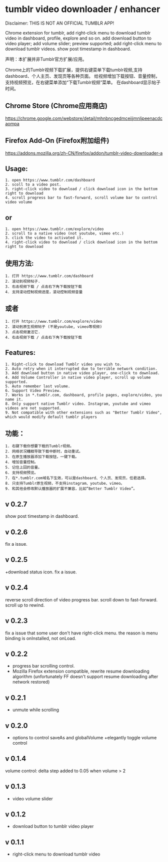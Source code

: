 # tumblr video downloader / enhancer
Disclaimer: THIS IS NOT AN OFFICIAL TUMBLR APP!

Chrome extension for tumblr, add right-click menu to download tumblr video in dashboard, profile, explore and so on.
add download button to video player; add volume slider; preview supported; add right-click menu to download tumblr videos.
show post timestamp in dashboard.

声明：本扩展并非Tumblr官方扩展/应用。

Chrome上的Tumblr视频下载扩展，提供右键菜单下载tumblr视频,支持dashboard、个人主页、发现页等各种页面。
给视频增加下载按钮、音量控制，支持视频预览，在右键菜单添加“下载Tumblr视频”菜单。
在dashboard显示帖子时间。

## Chrome Store (Chrome应用商店)
https://chrome.google.com/webstore/detail/mhnbncgedmceiijmnljpeenacdcaompa

## Firefox Add-On (Firefox附加组件)
https://addons.mozilla.org/zh-CN/firefox/addon/tumblr-video-downloader-a

## Usage:
    1. open https://www.tumblr.com/dashboard
    2. scoll to a video post.
    3. right-click video to download / click download icon in the bottom right to download
    4. scroll progress bar to fast-forward, scroll volume bar to control video volume
## or
    1. open https://www.tumblr.com/explore/video
    2. scroll to a native video (not youtube, vimeo etc.)
    3. click the video to activated it.
    4. right-click video to download / click download icon in the bottom right to download

## 使用方法:
    1. 打开 https://www.tumblr.com/dashboard
    2. 滚动到视频帖子.
    3. 右击视频下载 / 点击右下角下载按钮下载
    4. 支持滚动控制视频进度，滚动控制视频音量
## 或者
    1. 打开 https://www.tumblr.com/explore/video
    2. 滚动到原生视频帖子 (不是youtube, vimeo等视频)
    3. 点击视频激活它.
    4. 右击视频下载 / 点击右下角下载按钮下载


## Features:
    1. Right-click to download Tumblr video you wish to.
    2. Auto retry when it interrupted due to terrible network condition.
    3. Add download button in native video player, one-click to download.
    4. Add Volume Controller in native video player, scroll up volume supported.
    5. Auto remember last volume.
    6. Support Video Preview.
    7. Works in *.tumblr.com, dashboard, profile pages, explore/video, you name it.
    8. Only support native Tumblr video. Instagram, youtube and vimeo videos are not supported.
    9. Not compatible with other extensions such as "Better Tumblr Video", which would modify default tumblr players

## 功能：
    1. 右键下载你想要下载的Tumblr视频。
    2. 网络状况糟糕导致下载中断时，自动重试。
    3. 在原生播放器添加下载按钮，一键下载。
    4. 增加音量控制。
    5. 记住上回的音量。
    6. 支持视频预览。
    7. 在*.tumblr.com域名下生效，可以是dashboard、个人页、发现页，任君选择。
    8. 只支持Tumblr原生视频，不支持instagram、youtube、vimeo。
    9. 和其他会修改默认播放器的扩展不兼容，比如“Better Tumblr Video”。

## v 0.2.7
show post timestamp in dashboard.

## v 0.2.6
fix a issue.

## v 0.2.5
+download status icon.
fix a issue.

## v 0.2.4
reverse scroll direction of video progress bar.
scroll down to fast-forward.
scroll up to rewind.

## v 0.2.3
fix a issue that some user don't have right-click menu.
the reason is menu binding is onInstalled, not onLoad.

## v 0.2.2
+ progress bar scrolling control.
+ Mozilla Firefox extension compatible, rewrite resume downloading algorithm (unfortunately FF doesn't support resume downloading after network restored)

## v 0.2.1
+ unmute while scrolling

## v 0.2.0
+ options to control saveAs and globalVolume
+elegantly toggle volume control

## v 0.1.4
volume control: delta step added to 0.05 when volume > 2

## v 0.1.3
+ video volume slider

## v 0.1.2
+ download button to tumblr video player

## v 0.1.1
+ right-click menu to download tumblr video
